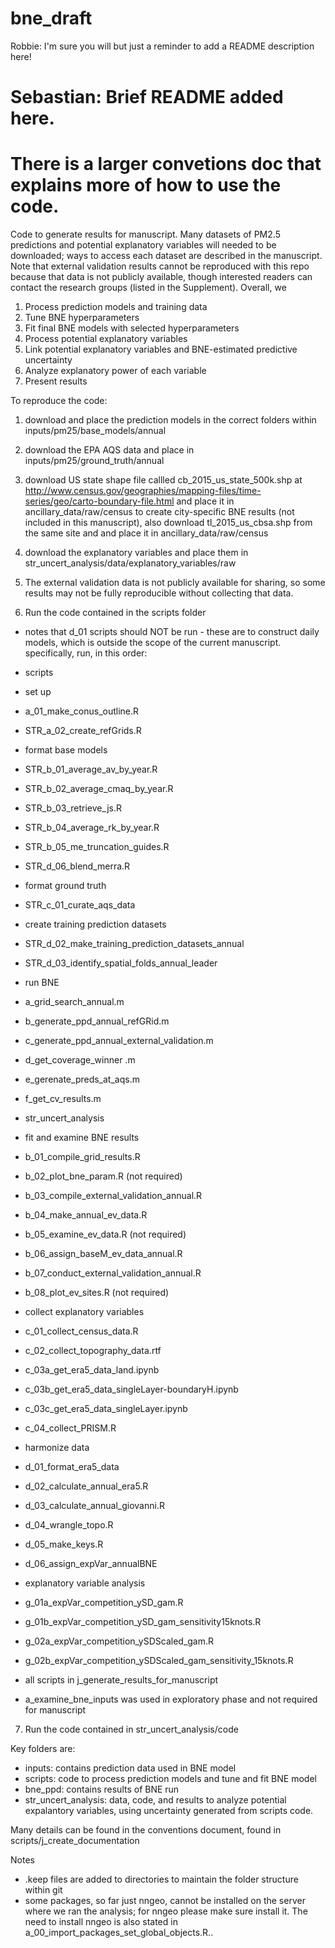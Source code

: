 # bne_draft

Robbie: I'm sure you will but just a reminder to add a README description here!
# Sebastian: Brief README added here. 
# There is a larger convetions doc that explains more of how to use the code. 


Code to generate results for manuscript. Many datasets of PM2.5 predictions and potential explanatory variables will needed to be downloaded; ways to access each dataset are described in the manuscript. Note that external validation results cannot be reproduced with this repo because that data is not publicly available, though interested readers can contact the research groups (listed in the Supplement). Overall, we 
1. Process prediction models and training data
2. Tune BNE hyperparameters
3. Fit final BNE models with selected hyperparameters 
4. Process potential explanatory variables 
5. Link potential explanatory variables and BNE-estimated predictive uncertainty 
6. Analyze explanatory power of each variable 
7. Present results

To reproduce the code: 
1) download and place the prediction models in the correct folders within inputs/pm25/base_models/annual
2) download the EPA AQS data and place in inputs/pm25/ground_truth/annual 
3) download US state shape file callled cb_2015_us_state_500k.shp at http://www.census.gov/geographies/mapping-files/time-series/geo/carto-boundary-file.html and place it in ancillary_data/raw/census
to create city-specific BNE results (not included in this manuscript), also download 
tl_2015_us_cbsa.shp from the same site and and place it in ancillary_data/raw/census

4) download the explanatory variables and place them in str_uncert_analysis/data/explanatory_variables/raw
5) The external validation data is not publicly available for sharing, so some results may not be fully reproducible without collecting that data. 
6) Run the code contained in the scripts folder 
* notes that d_01 scripts should NOT be run - these are to construct daily models, which is outside the scope of the current manuscript.
specifically, run, in this order: 
* scripts
* set up
* a_01_make_conus_outline.R
* STR_a_02_create_refGrids.R
* format base models
* STR_b_01_average_av_by_year.R
* STR_b_02_average_cmaq_by_year.R
* STR_b_03_retrieve_js.R
* STR_b_04_average_rk_by_year.R
* STR_b_05_me_truncation_guides.R
* STR_d_06_blend_merra.R
* format ground truth
* STR_c_01_curate_aqs_data
* create training prediction datasets
* STR_d_02_make_training_prediction_datasets_annual
* STR_d_03_identify_spatial_folds_annual_leader
* run BNE 
* a_grid_search_annual.m
* b_generate_ppd_annual_refGRid.m
* c_generate_ppd_annual_external_validation.m
* d_get_coverage_winner .m
* e_gerenate_preds_at_aqs.m
* f_get_cv_results.m
* str_uncert_analysis
* fit and examine BNE results
* b_01_compile_grid_results.R
* b_02_plot_bne_param.R (not required)
* b_03_compile_external_validation_annual.R
* b_04_make_annual_ev_data.R
* b_05_examine_ev_data.R (not required)
* b_06_assign_baseM_ev_data_annual.R
* b_07_conduct_external_validation_annual.R
* b_08_plot_ev_sites.R (not required)
* collect explanatory variables 
* c_01_collect_census_data.R
* c_02_collect_topography_data.rtf
* c_03a_get_era5_data_land.ipynb
* c_03b_get_era5_data_singleLayer-boundaryH.ipynb
* c_03c_get_era5_data_singleLayer.ipynb
* c_04_collect_PRISM.R
* harmonize data 
* d_01_format_era5_data
* d_02_calculate_annual_era5.R 
* d_03_calculate_annual_giovanni.R
* d_04_wrangle_topo.R
* d_05_make_keys.R 
* d_06_assign_expVar_annualBNE
* explanatory variable analysis
* g_01a_expVar_competition_ySD_gam.R
* g_01b_expVar_competition_ySD_gam_sensitivity15knots.R 
* g_02a_expVar_competition_ySDScaled_gam.R 
* g_02b_expVar_competition_ySDScaled_gam_sensitivity_15knots.R
* all scripts in j_generate_results_for_manuscript



* a_examine_bne_inputs was used in exploratory phase and not required for manuscript

7) Run the code contained in str_uncert_analysis/code

Key folders are: 
* inputs: contains prediction data used in BNE model
* scripts: code to process prediction models and tune and fit BNE model
* bne_ppd: contains results of BNE run
* str_uncert_analysis: data, code, and results to analyze potential expalantory variables, using uncertainty generated from scripts code.

Many details can be found in the conventions document, found in scripts/j_create_documentation

Notes 
* .keep files are added to directories to maintain the folder structure within git
* some packages, so far just nngeo, cannot be installed on the server where we ran the analysis; for nngeo please make sure install it. The need to install nngeo is also stated in a_00_import_packages_set_global_objects.R..
